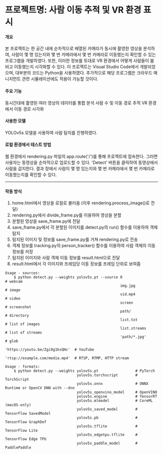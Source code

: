 # 프로젝트명: 사람 이동 추적 및 VR 환경 표시

#### 개요
본 프로젝트는 한 공간 내에 순차적으로 배열된 카메라가 동시에 촬영한 영상을 분석하여, 사람이 몇 명 있는지와 몇 번 카메라에서 몇 번 카메라로 이동했는지 확인할 수 있는 프로그램을 개발하였다. 또한, 이러한 정보를 토대로 VR 환경에서 어떻게 사람들이 붐비고 이동했는지 시각화할 수 있다. 이 프로젝트는 Visual Studio Code에서 개발되었으며, 대부분의 코드는 Python을 사용하였다. 추가적으로 해당 프로그램은 크라우드 매니지먼트 관련 시뮬레이션에도 적용이 가능할 것이다.

#### 주요 기능
동시간대에 촬영된 여러 영상의 데이터를 통합 분석
사람 수 및 이동 경로 추적
VR 환경에서 이동 경로 시각화

#### 사용한 모델
YOLOv5s 모델을 사용하여 사람 탐지를 진행하였다.

#### 로컬 환경에서 테스트 방법
웹 환경에서 rendering.py 파일의 app.route('/')를 통해 프로젝트에 접속한다. 그러면 사용자는 동영상을 순차적으로 업로드할 수 있다.
'Detect' 버튼을 클릭하여 동영상에서 사람을 감지한다.
결과 창에서 사람이 몇 명 있는지와 몇 번 카메라에서 몇 번 카메라로 이동했는지를 확인할 수 있다.

---

#### 작동 방식
1. home.html에서 영상을 로컬로 불러옴 (이후 rendering.process_image()로 전달)
2. rendering.py에서 divide_frame.py를 이용하여 영상을 분할
3. 분할된 영상을 save_frame.py에 전달
4. save_frame.py에서 각 분할된 이미지를 detect.py의 run() 함수를 이용하여 객체 탐지
5. 탐지된 이미지 및 정보를 save_frame.py를 거쳐 rendering.py로 전송
6. 객체 정보를 tracking.py의 person_tracker() 함수를 이용하여 사람 객체의 이동 정보를 저장
7. 탐지된 이미지와 사람 객체 이동 정보를 result.html으로 전달
8. result.html에서 각 이미지와 프레임당 이동 정보를 프레임 단위로 보여줌
```
Usage - sources:
    $ python detect.py --weights yolov5s.pt --source 0                               # webcam
                                                     img.jpg                         # image
                                                     vid.mp4                         # video
                                                     screen                          # screenshot
                                                     path/                           # directory
                                                     list.txt                        # list of images
                                                     list.streams                    # list of streams
                                                     'path/*.jpg'                    # glob
                                                     'https://youtu.be/Zgi9g1ksQHc'  # YouTube
                                                     'rtsp://example.com/media.mp4'  # RTSP, RTMP, HTTP stream

Usage - formats:
    $ python detect.py --weights yolov5s.pt                 # PyTorch
                                 yolov5s.torchscript        # TorchScript
                                 yolov5s.onnx               # ONNX Runtime or OpenCV DNN with --dnn
                                 yolov5s_openvino_model     # OpenVINO
                                 yolov5s.engine             # TensorRT
                                 yolov5s.mlmodel            # CoreML (macOS-only)
                                 yolov5s_saved_model        # TensorFlow SavedModel
                                 yolov5s.pb                 # TensorFlow GraphDef
                                 yolov5s.tflite             # TensorFlow Lite
                                 yolov5s_edgetpu.tflite     # TensorFlow Edge TPU
                                 yolov5s_paddle_model       # PaddlePaddle
                                    
```